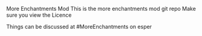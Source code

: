 More Enchantments Mod
This is the more enchantments mod git repo
Make sure you view the Licence

Things can be discussed at #MoreEnchantments on esper
